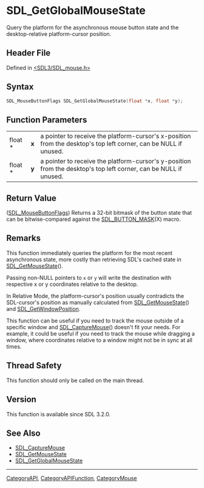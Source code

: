 # SDL_GetGlobalMouseState

Query the platform for the asynchronous mouse button state and the desktop-relative platform-cursor position.

## Header File

Defined in [<SDL3/SDL_mouse.h>](https://github.com/libsdl-org/SDL/blob/main/include/SDL3/SDL_mouse.h)

## Syntax

```c
SDL_MouseButtonFlags SDL_GetGlobalMouseState(float *x, float *y);
```

## Function Parameters

|         |       |                                                                                                                  |
| ------- | ----- | ---------------------------------------------------------------------------------------------------------------- |
| float * | **x** | a pointer to receive the platform-cursor's x-position from the desktop's top left corner, can be NULL if unused. |
| float * | **y** | a pointer to receive the platform-cursor's y-position from the desktop's top left corner, can be NULL if unused. |

## Return Value

([SDL_MouseButtonFlags](SDL_MouseButtonFlags)) Returns a 32-bit bitmask of
the button state that can be bitwise-compared against the
[SDL_BUTTON_MASK](SDL_BUTTON_MASK)(X) macro.

## Remarks

This function immediately queries the platform for the most recent
asynchronous state, more costly than retrieving SDL's cached state in
[SDL_GetMouseState](SDL_GetMouseState)().

Passing non-NULL pointers to `x` or `y` will write the destination with
respective x or y coordinates relative to the desktop.

In Relative Mode, the platform-cursor's position usually contradicts the
SDL-cursor's position as manually calculated from
[SDL_GetMouseState](SDL_GetMouseState)() and
[SDL_GetWindowPosition](SDL_GetWindowPosition).

This function can be useful if you need to track the mouse outside of a
specific window and [SDL_CaptureMouse](SDL_CaptureMouse)() doesn't fit your
needs. For example, it could be useful if you need to track the mouse while
dragging a window, where coordinates relative to a window might not be in
sync at all times.

## Thread Safety

This function should only be called on the main thread.

## Version

This function is available since SDL 3.2.0.

## See Also

- [SDL_CaptureMouse](SDL_CaptureMouse)
- [SDL_GetMouseState](SDL_GetMouseState)
- [SDL_GetGlobalMouseState](SDL_GetGlobalMouseState)






----
[CategoryAPI](CategoryAPI), [CategoryAPIFunction](CategoryAPIFunction), [CategoryMouse](CategoryMouse)

